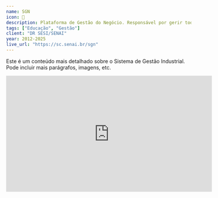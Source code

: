 ```yaml
---
name: SGN
icon: 🚀
description: Plataforma de Gestão do Negócio. Responsável por gerir toda a educação do SENAI e SESI de Santa Catarina.
tags: ["Educação", "Gestão"]
client: "DR SESI/SENAI"
year: 2012-2025
live_url: "https://sc.senai.br/sgn"
---
```

Este é um conteúdo mais detalhado sobre o Sistema de Gestão Industrial.
Pode incluir mais parágrafos, imagens, etc.

<iframe width="560" height="315" src="https://www.youtube.com/embed/AxgPSqxG0as?si=zNZbgwt9sJ20CDKg" title="YouTube video player" frameborder="0" allow="accelerometer; autoplay; clipboard-write; encrypted-media; gyroscope; picture-in-picture; web-share" referrerpolicy="strict-origin-when-cross-origin" allowfullscreen></iframe>